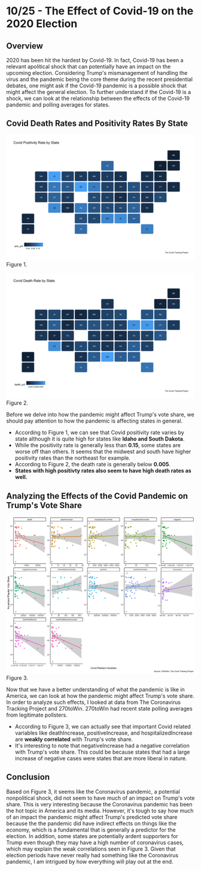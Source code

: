 # 10/25 - The Effect of Covid-19 on the 2020 Election

## Overview

2020 has been hit the hardest by Covid-19. In fact, Covid-19 has been a relevant apolitical shock that can potentially have an impact on the upcoming election. Considering Trump's mismanagement of handling the virus and the pandemic being the core theme during the recent presidential debates, one might ask if the Covid-19 pandemic is a possible shock that might affect the general election. To further understand if the Covid-19 is a shock, we can look at the relationship between the effects of the Covid-19 pandemic and polling averages for states. 

## Covid Death Rates and Positivity Rates By State

![](../figures/state_covid.png)
Figure 1.

![](../figures/death_covid.png)
Figure 2.

Before we delve into how the pandemic might affect Trump's vote share, we should pay attention to how the pandemic is affecting states in general.
+ According to Figure 1, we can see that Covid positivity rate varies by state although it is quite high for states like **Idaho and South Dakota**. 
+ While the positivity rate is generally less than **0.15**, some states are worse off than others. It seems that the midwest and south have higher positivity rates than the northeast for example. 
+ According to Figure 2, the death rate is generally below **0.005**. 
+ **States with high positivty rates also seem to have high death rates as well.**

## Analyzing the Effects of the Covid Pandemic on Trump's Vote Share

![](../figures/Incumbent_covid.png)
Figure 3.

Now that we have a better understanding of what the pandemic is like in America, we can look at how the pandemic might affect Trump's vote share. In order to analyze such effects, I looked at data from The Coronavirus Tracking Project and 270toWin. 270toWin had recent state polling averages from legitimate pollsters. 

+ According to Figure 3, we can actually see that important Covid related variables like deathIncrease, positiveIncrease, and hospitalizedIncrease are **weakly correlated** with Trump's vote share.
+ It's interesting to note that negativeIncrease had a negative correlation with Trump's vote share. This could be because states that had a large increase of negative cases were states that are more liberal in nature. 

## Conclusion

Based on Figure 3, it seems like the Coronavirus pandemic, a potential nonpolitical shock, did not seem to have much of an impact on Trump's vote share. This is very interesting because the Coronavirus pandemic has been the hot topic in America and its media. However, it's tough to say how much of an impact the pandemic might affect Trump's predicted vote share because the the pandemic did have indirect effects on things like the economy, which is a fundamental that is generally a predictor for the election. In addition, some states are potentially ardent supporters for Trump even though they may have a high number of coronavirus cases, which may explain the weak correlations seen in Figure 3. Given that election periods have never really had something like the Coronavirus pandemic, I am intrigued by how everything will play out at the end. 






